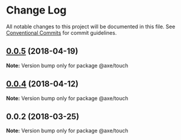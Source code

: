 # Change Log

All notable changes to this project will be documented in this file.
See [Conventional Commits](https://conventionalcommits.org) for commit guidelines.

<a name="0.0.5"></a>
## [0.0.5](https://github.com/ansenhuang/axe/compare/@axe/touch@0.0.4...@axe/touch@0.0.5) (2018-04-19)




**Note:** Version bump only for package @axe/touch

<a name="0.0.4"></a>
## [0.0.4](https://github.com/ansenhuang/axe/compare/@axe/touch@0.0.3...@axe/touch@0.0.4) (2018-04-12)




**Note:** Version bump only for package @axe/touch

<a name="0.0.2"></a>
## 0.0.2 (2018-03-25)




**Note:** Version bump only for package @axe/touch
